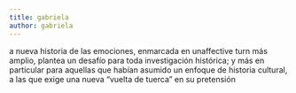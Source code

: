```yaml
---
title: gabriela
author: gabriela
---
```

<p>a nueva historia de las emociones, enmarcada en unaffective turn más   amplio, plantea un desafío para toda investigación histórica; y más en   particular para aquellas que habían asumido un enfoque de historia   cultural, a las que exige una nueva “vuelta de tuerca” en su pretensión</p>